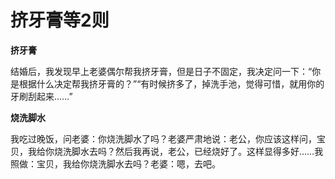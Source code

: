 # 挤牙膏等2则

**挤牙膏**

结婚后，我发现早上老婆偶尔帮我挤牙膏，但是日子不固定，我决定问一下：“你是根据什么决定帮我挤牙膏的？”“有时候挤多了，掉洗手池，觉得可惜，就用你的牙刷刮起来……” 

**烧洗脚水**

我吃过晚饭，问老婆：你烧洗脚水了吗？老婆严肃地说：老公，你应该这样问，宝贝，我给你烧洗脚水去吗？然后我再说，老公，已经烧好了。这样显得多好……我照做：宝贝，我给你烧洗脚水去吗？老婆：嗯，去吧。